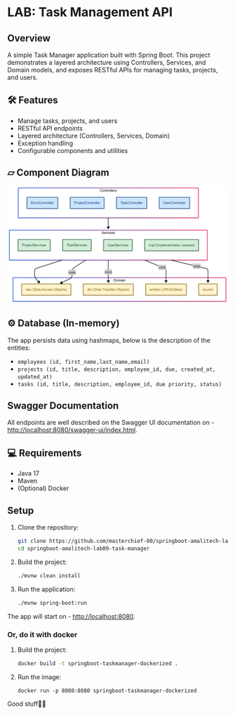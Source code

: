 # LAB: Task Management API

## Overview
A simple Task Manager application built with Spring Boot. This project demonstrates a layered architecture using Controllers, Services, and Domain models, and exposes RESTful APIs for managing tasks, projects, and users.

## 🛠 Features
- Manage tasks, projects, and users
- RESTful API endpoints
- Layered architecture (Controllers, Services, Domain)
- Exception handling
- Configurable components and utilities

## ▱ Component Diagram
![diagram.png](src%2Fmain%2Fresources%2Fdiagram.png)

## ⚙️ Database (In-memory)
The app persists data using hashmaps, below is the description of the entities:
- `employees (id, first_name,last_name,email)`
- `projects (id, title, description, employee_id, due, created_at, updated_at)`
- `tasks (id, title, description, employee_id, due priority, status)`


## Swagger Documentation
All endpoints are well described on the Swagger UI documentation on - [http://localhost:8080/swagger-ui/index.html](http://localhost:8080/swagger-ui/index.html).

## 💻 Requirements
- Java 17
- Maven
- (Optional) Docker

## Setup

1. Clone the repository:
   ```sh
   git clone https://github.com/masterchief-00/springboot-amalitech-lab09-task-manager.git
   cd springboot-amalitech-lab09-task-manager
   ```

2. Build the project:
   ```sh
   ./mvnw clean install   
   ```

3. Run the application:
   ```sh
   ./mvnw spring-boot:run
   ```
The app will start on - [http://localhost:8080](http://localhost:8080).

### Or, do it with docker
1. Build the project:
   ```sh
   docker build -t springboot-taskmanager-dockerized . 
   ```  
2. Run the image:
    ```
   docker run -p 8080:8080 springboot-taskmanager-dockerized
   ```

Good stuff👍🏼